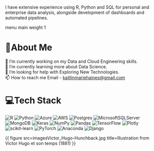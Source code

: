 
I have extensive experience using R, Python and SQL for personal and enterprise data analysis, alongside development of dashboards and automated pipelines.

menu
  main
    weight 1

# 💫About Me 
🔭 I’m currently working on my Data and Cloud Engineering skills.  
🌱 I’m currently learning more about Data Science.  
🤔 I’m looking for help with Exploring New Technologies.  
📫 How to reach me Email - kaitlinmariehaines@gmail.com  

# 💻Tech Stack
![R](httpsimg.shields.iobadger-%23276DC3.svgstyle=flat&logo=r&logoColor=white) ![Python](httpsimg.shields.iobadgepython-3670A0style=flat&logo=python&logoColor=ffdd54) ![Azure](httpsimg.shields.iobadgeazure-%230072C6.svgstyle=flat&logo=azure-devops&logoColor=white) ![AWS](httpsimg.shields.iobadgeAWS-%23FF9900.svgstyle=flat&logo=amazon-aws&logoColor=white) ![Postgres](httpsimg.shields.iobadgepostgres-%23316192.svgstyle=flat&logo=postgresql&logoColor=white) ![MicrosoftSQLServer](httpsimg.shields.iobadgeMicrosoft%20SQL%20Sever-CC2927style=flat&logo=microsoft%20sql%20server&logoColor=white) ![MongoDB](httpsimg.shields.iobadgeMongoDB-%234ea94b.svgstyle=flat&logo=mongodb&logoColor=white) ![Keras](httpsimg.shields.iobadgeKeras-%23D00000.svgstyle=flat&logo=Keras&logoColor=white) ![NumPy](httpsimg.shields.iobadgenumpy-%23013243.svgstyle=flat&logo=numpy&logoColor=white) ![Pandas](httpsimg.shields.iobadgepandas-%23150458.svgstyle=flat&logo=pandas&logoColor=white) ![TensorFlow](httpsimg.shields.iobadgeTensorFlow-%23FF6F00.svgstyle=flat&logo=TensorFlow&logoColor=white) ![Plotly](httpsimg.shields.iobadgePlotly-%233F4F75.svgstyle=flat&logo=plotly&logoColor=white) ![scikit-learn](httpsimg.shields.iobadgescikit--learn-%23F7931E.svgstyle=flat&logo=scikit-learn&logoColor=white) ![PyTorch](httpsimg.shields.iobadgePyTorch-%23EE4C2C.svgstyle=flat&logo=PyTorch&logoColor=white) ![Anaconda](httpsimg.shields.iobadgeAnaconda-%2344A833.svgstyle=flat&logo=anaconda&logoColor=white) ![Django](httpsimg.shields.iobadgedjango-%23092E20.svgstyle=flat&logo=django&logoColor=white)

{{ figure src=imagesVictor_Hugo-Hunchback.jpg title=Illustration from Victor Hugo et son temps (1881) }}
